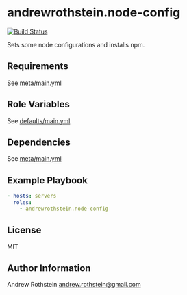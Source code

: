 andrewrothstein.node-config
=========
[![Build Status](https://travis-ci.org/andrewrothstein/ansible-node-config.svg?branch=master)](https://travis-ci.org/andrewrothstein/ansible-node-config)

Sets some node configurations and installs npm.

Requirements
------------

See [meta/main.yml](meta/main.yml)

Role Variables
--------------

See [defaults/main.yml](defaults/main.yml)

Dependencies
------------

See [meta/main.yml](meta/main.yml)

Example Playbook
----------------

```yml
- hosts: servers
  roles:
    - andrewrothstein.node-config
```

License
-------

MIT

Author Information
------------------

Andrew Rothstein <andrew.rothstein@gmail.com>
